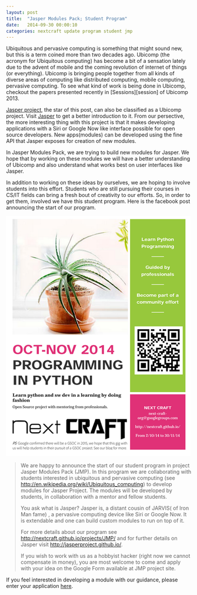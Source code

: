 ```yaml
---
layout: post
title:  "Jasper Modules Pack; Student Program"
date:   2014-09-30 00:00:10
categories: nextcraft update program student jmp
---
```


Ubiquitous and pervasive computing is something that might sound new, but this is a term coined more than two decades ago. Ubicomp (the acronym for Ubiquitous computing) has become a bit of a sensation lately due to the advent of mobile and the coming revolution of internet of things (or everything). Ubicomp is bringing people together from all kinds of diverse areas of computing like distributed computing, mobile computing, pervasive computing. To see what kind of work is being done in Ubicomp, checkout the papers presented recently in [Sessions][session] of Ubicomp 2013. 

[Jasper project][jasper], the star of this post, can also be classified as a Ubicomp project. Visit [Jasper][jasper] to get a better introduction to it. From our persective, the more interesting thing with this project is that it makes developing applications with a Siri or Google Now like interface possible for open source developers. New apps(modules) can be developed using the fine API that Jasper exposes for creation of new modules.

In Jasper Modules Pack, we are trying to build new modules for Jasper. We hope that by working on these modules we will have a better understanding of Ubicomp and also understand what works best on user interfaces like Jasper. 

In addition to working on these ideas by ourselves, we are hoping to involve students into this effort. Students who are still pursuing their courses in CS/IT fields can bring a fresh bout of creativity to our efforts. So, in order to get them, involved we have this student program. Here is the facebook post announcing the start of our program.

![POSTER](/images/jmp-poster.PNG "JMP Student Program Poster")

> We are happy to announce the start of our student program in project Jasper Modules Pack (JMP). In this program we are collaborating with students interested in ubiquitous and pervasive computing (see http://en.wikipedia.org/wiki/Ubiquitous_computing) to develop modules for Jasper Project. The modules will be developed by students, in collaboration with a mentor and fellow students.
> 
> You ask what is Jasper? Jasper is, a distant cousin of JARVIS( of Iron Man fame) , a pervasive computing device like Siri or Google Now. It is extendable and one can build custom modules to run on top of it.
> 
> For more details about our program see http://nextcraft.github.io/projects/JMP/ and for further details on Jasper visit http://jasperproject.github.io/.
> 
> If you wish to work with us as a hobbyist hacker (right now we cannot compensate in money), you are most welcome to come and apply with your idea on the Google Form available at JMP project site.

If you feel interested in developing a module with our guidance, please enter your application [here][here].

[jasper]: http://jasperproject.github.io
[nextcraft]:   https://github.com/nextcraft
[sessions]: http://www.ubicomp.org/ubicomp2013/program.php
[here]: https://docs.google.com/forms/d/1lhxsq5OSpbcbhA7SgzpjrLD7OU99elFddPaTJBCbhMk/viewform
